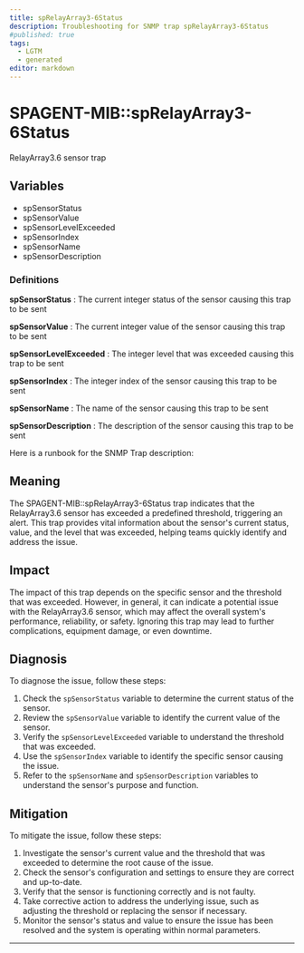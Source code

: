 ```yaml
---
title: spRelayArray3-6Status
description: Troubleshooting for SNMP trap spRelayArray3-6Status
#published: true
tags:
  - LGTM
  - generated
editor: markdown
---
```


# SPAGENT-MIB::spRelayArray3-6Status 

RelayArray3.6 sensor trap 


## Variables


  - spSensorStatus
  - spSensorValue
  - spSensorLevelExceeded
  - spSensorIndex
  - spSensorName
  - spSensorDescription 

### Definitions 


**spSensorStatus** 
: The current integer status of the sensor causing this trap to be sent 

**spSensorValue** 
: The current integer value of the sensor causing this trap to be sent 

**spSensorLevelExceeded** 
: The integer level that was exceeded causing this trap to be sent 

**spSensorIndex** 
: The integer index of the sensor causing this trap to be sent 

**spSensorName** 
: The name of the sensor causing this trap to be sent 

**spSensorDescription** 
: The description of the sensor causing this trap to be sent 


Here is a runbook for the SNMP Trap description:

## Meaning
The SPAGENT-MIB::spRelayArray3-6Status trap indicates that the RelayArray3.6 sensor has exceeded a predefined threshold, triggering an alert. This trap provides vital information about the sensor's current status, value, and the level that was exceeded, helping teams quickly identify and address the issue.

## Impact
The impact of this trap depends on the specific sensor and the threshold that was exceeded. However, in general, it can indicate a potential issue with the RelayArray3.6 sensor, which may affect the overall system's performance, reliability, or safety. Ignoring this trap may lead to further complications, equipment damage, or even downtime.

## Diagnosis
To diagnose the issue, follow these steps:

1. Check the `spSensorStatus` variable to determine the current status of the sensor.
2. Review the `spSensorValue` variable to identify the current value of the sensor.
3. Verify the `spSensorLevelExceeded` variable to understand the threshold that was exceeded.
4. Use the `spSensorIndex` variable to identify the specific sensor causing the issue.
5. Refer to the `spSensorName` and `spSensorDescription` variables to understand the sensor's purpose and function.

## Mitigation
To mitigate the issue, follow these steps:

1. Investigate the sensor's current value and the threshold that was exceeded to determine the root cause of the issue.
2. Check the sensor's configuration and settings to ensure they are correct and up-to-date.
3. Verify that the sensor is functioning correctly and is not faulty.
4. Take corrective action to address the underlying issue, such as adjusting the threshold or replacing the sensor if necessary.
5. Monitor the sensor's status and value to ensure the issue has been resolved and the system is operating within normal parameters.
---




